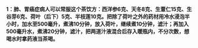 #### 1：肺、胃癌症病人可以常服这个茶饮方：西洋参6克、天冬8克、生薏仁15克、生谷芽6克、荷叶（后下）5克、半枝莲10克。把除了荷叶之外的药材用冷水浸泡半小时，加水至500毫升，煮沸10分钟，放入荷叶，继续煮10分钟，滤汁；再加入500毫升水，煮沸20分钟，滤汁，把两道汁液混合后存入暖瓶内，不分次数，想喝水时拿药液当茶喝。